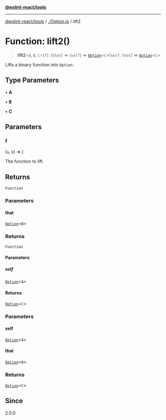 [**@eslint-react/tools**](../../README.md)

***

[@eslint-react/tools](../../README.md) / [./Option.js](../README.md) / lift2

# Function: lift2()

> **lift2**\<`A`, `B`, `C`\>(`f`): (`that`) => (`self`) => [`Option`](../type-aliases/Option.md)\<`C`\>(`self`, `that`) => [`Option`](../type-aliases/Option.md)\<`C`\>

Lifts a binary function into `Option`.

## Type Parameters

• **A**

• **B**

• **C**

## Parameters

### f

(`a`, `b`) => `C`

The function to lift.

## Returns

`Function`

### Parameters

#### that

[`Option`](../type-aliases/Option.md)\<`B`\>

### Returns

`Function`

#### Parameters

##### self

[`Option`](../type-aliases/Option.md)\<`A`\>

#### Returns

[`Option`](../type-aliases/Option.md)\<`C`\>

### Parameters

#### self

[`Option`](../type-aliases/Option.md)\<`A`\>

#### that

[`Option`](../type-aliases/Option.md)\<`B`\>

### Returns

[`Option`](../type-aliases/Option.md)\<`C`\>

## Since

2.0.0
